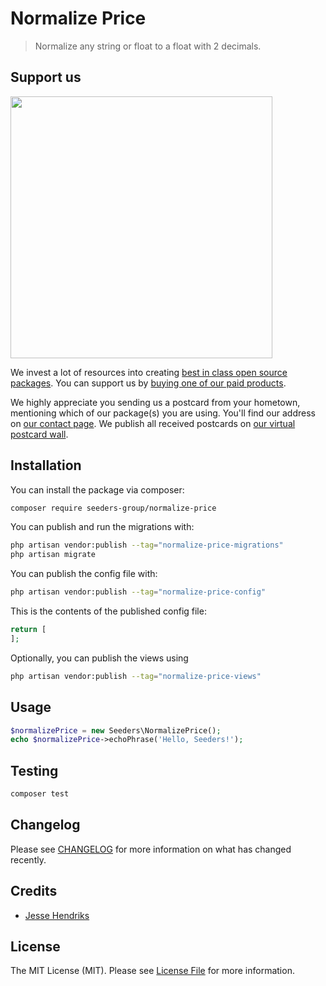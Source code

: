 # Normalize Price

> Normalize any string or float to a float with 2 decimals.

## Support us

[<img src="https://github-ads.s3.eu-central-1.amazonaws.com/normalize-price.jpg?t=1" width="419px" />](https://spatie.be/github-ad-click/normalize-price)

We invest a lot of resources into creating [best in class open source packages](https://spatie.be/open-source). You can
support us by [buying one of our paid products](https://spatie.be/open-source/support-us).

We highly appreciate you sending us a postcard from your hometown, mentioning which of our package(s) you are using.
You'll find our address on [our contact page](https://spatie.be/about-us). We publish all received postcards
on [our virtual postcard wall](https://spatie.be/open-source/postcards).

## Installation

You can install the package via composer:

```bash
composer require seeders-group/normalize-price
```

You can publish and run the migrations with:

```bash
php artisan vendor:publish --tag="normalize-price-migrations"
php artisan migrate
```

You can publish the config file with:

```bash
php artisan vendor:publish --tag="normalize-price-config"
```

This is the contents of the published config file:

```php
return [
];
```

Optionally, you can publish the views using

```bash
php artisan vendor:publish --tag="normalize-price-views"
```

## Usage

```php
$normalizePrice = new Seeders\NormalizePrice();
echo $normalizePrice->echoPhrase('Hello, Seeders!');
```

## Testing

```bash
composer test
```

## Changelog

Please see [CHANGELOG](CHANGELOG.md) for more information on what has changed recently.

## Credits

- [Jesse Hendriks](https://github.com/jessehendriks)

## License

The MIT License (MIT). Please see [License File](LICENSE.md) for more information.
